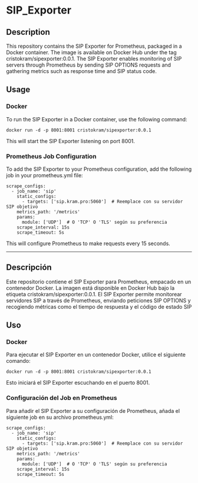 # SIP_Exporter

## Description

This repository contains the SIP Exporter for Prometheus, packaged in a Docker container. The image is available on Docker Hub under the tag cristokram/sipexporter:0.0.1. The SIP Exporter enables monitoring of SIP servers through Prometheus by sending SIP OPTIONS requests and gathering metrics such as response time and SIP status code.

## Usage
### Docker

To run the SIP Exporter in a Docker container, use the following command:
```
docker run -d -p 8001:8001 cristokram/sipexporter:0.0.1
```

This will start the SIP Exporter listening on port 8001.

### Prometheus Job Configuration

To add the SIP Exporter to your Prometheus configuration, add the following job in your prometheus.yml file:
```
scrape_configs:
  - job_name: 'sip'
    static_configs:
      - targets: ['sip.kram.pro:5060']  # Reemplace con su servidor SIP objetivo
    metrics_path: '/metrics'
    params:
      module: ['UDP']  # O 'TCP' O 'TLS' según su preferencia
    scrape_interval: 15s
    scrape_timeout: 5s

```
This will configure Prometheus to make requests every 15 seconds.

----------------------------------------------------------------
## Descripción
Este repositorio contiene el SIP Exporter para Prometheus, empacado en un contenedor Docker. La imagen está disponible en Docker Hub bajo la etiqueta cristokram/sipexporter:0.0.1. El SIP Exporter permite monitorear servidores SIP a través de Prometheus, enviando peticiones SIP OPTIONS y recogiendo métricas como el tiempo de respuesta y el código de estado SIP

## Uso
### Docker 
Para ejecutar el SIP Exporter en un contenedor Docker, utilice el siguiente comando:
```
docker run -d -p 8001:8001 cristokram/sipexporter:0.0.1
```
Esto iniciará el SIP Exporter escuchando en el puerto 8001.

### Configuración del Job en Prometheus

Para añadir el SIP Exporter a su configuración de Prometheus, añada el siguiente job en su archivo prometheus.yml:
```
scrape_configs:
  - job_name: 'sip'
    static_configs:
      - targets: ['sip.kram.pro:5060']  # Reemplace con su servidor SIP objetivo
    metrics_path: '/metrics'
    params:
      module: ['UDP']  # O 'TCP' O 'TLS' según su preferencia
    scrape_interval: 15s
    scrape_timeout: 5s

```
